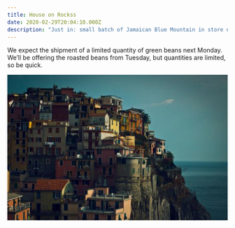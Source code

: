 ```yaml
---
title: House on Rockss
date: 2020-02-29T20:04:10.000Z
description: "Just in: small batch of Jamaican Blue Mountain in store next week"
---
```


We expect the shipment of a limited quantity of green beans next Monday. We’ll be offering the roasted beans from Tuesday, but quantities are limited, so be quick.

![](/img/397-536x354.jpg)
